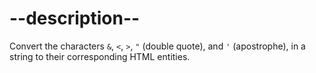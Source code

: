 
# --description--

Convert the characters `&`, `<`, `>`, `"` (double quote), and `'` (apostrophe), in a string to their corresponding HTML entities.
